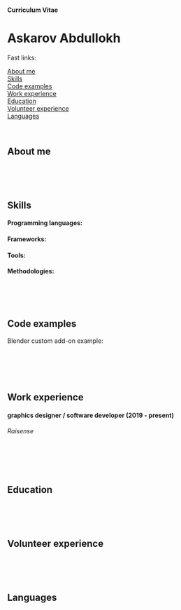 #### Curriculum Vitae <h4>
 # Askarov Abdullokh

 
 Fast links:
 
 [About me](#about-me) <br/>
 [Skills](#skills) <br/>
 [Code examples](#code-examples) <br/>
 [Work experience](#work-experience) <br/>
 [Education](#education) <br/>
 [Volunteer experience](#volunteer-experience) <br/>
 [Languages](#languages) <br/>
 
 <br/>
 
## About me
  
<br/>
<br/>
<br/>
 
## Skills
#### Programming languages:

#### Frameworks:
  
#### Tools:
  
#### Methodologies:
 
 <br/>
 <br/>
 <br/>

## Code examples
 Blender custom add-on example:
 ```python

```

<br/>
<br/>
<br/>


## Work experience
 #### graphics designer / software developer (2019 - present)
 ###### Raisense


<br/>
<br/>
<br/>

 
## Education

 
 <br/>
 <br/>
 <br/>

## Volunteer experience


<br/>
<br/>
<br/>

 ## Languages

 
 
 
